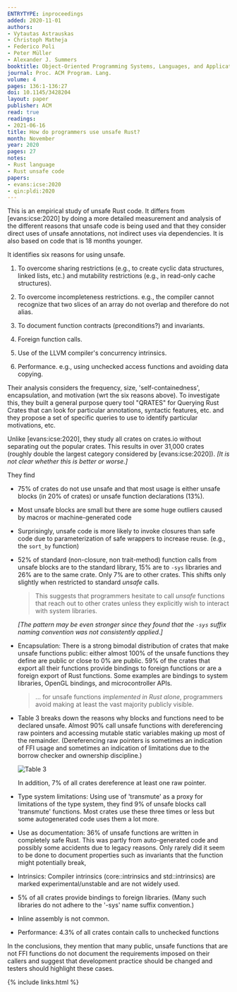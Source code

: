 ```yaml
---
ENTRYTYPE: inproceedings
added: 2020-11-01
authors:
- Vytautas Astrauskas
- Christoph Matheja
- Federico Poli
- Peter Müller
- Alexander J. Summers
booktitle: Object-Oriented Programming Systems, Languages, and Applications (OOPSLA)
journal: Proc. ACM Program. Lang.
volume: 4
pages: 136:1-136:27
doi: 10.1145/3428204
layout: paper
publisher: ACM
read: true
readings:
- 2021-06-16
title: How do programmers use unsafe Rust?
month: November
year: 2020
pages: 27
notes:
- Rust language
- Rust unsafe code
papers:
- evans:icse:2020
- qin:pldi:2020
---
```


This is an empirical study of unsafe Rust code.
It differs from [evans:icse:2020] by doing a more detailed measurement and analysis
of the different reasons that unsafe code is being used
and that they consider direct uses of unsafe annotations, not indirect uses
via dependencies. It is also based on code that is 18 months younger.


It identifies six reasons for using unsafe.

1. To overcome sharing restrictions (e.g., to create cyclic data structures, linked lists, etc.)
   and mutability restrictions (e.g., in read-only cache structures).

2. To overcome incompleteness restrictions.
   e.g., the compiler cannot recognize that two slices of an array do not overlap and
   therefore do not alias.

3. To document function contracts (preconditions?) and invariants.

4. Foreign function calls.

5. Use of the LLVM compiler's concurrency intrinsics.

6. Performance.
   e.g., using unchecked access functions and avoiding data copying.

Their analysis considers the frequency, size, 'self-containedness', encapsulation, and
motivation (wrt the six reasons above).
To  investigate this, they built a general purpose query tool "QRATES" for Querying
Rust Crates that can look for particular annotations, syntactic features, etc.
and they propose a set of specific queries to use to identify particular motivations, etc.

Unlike [evans:icse:2020], they study all crates on crates.io without separating out the
popular crates. This results in over 31,000 crates (roughly double the largest category
considered by [evans:icse:2020]). *[It is not clear whether this is better or worse.]*

They find

- 75% of crates do not use unsafe and that most usage is either unsafe blocks (in 20% of crates)
  or unsafe function declarations (13%).

- Most unsafe blocks are small but there are some huge outliers caused by macros or
  machine-generated code

- Surprisingly, unsafe code is more likely to invoke closures than safe code
  due to parameterization of safe wrappers to increase reuse.
  (e.g., the `sort_by` function)

- 52% of standard (non-closure, non trait-method) function calls from unsafe blocks are to the standard library,
  15% are to `-sys` libraries and 26% are to the same crate.
  Only 7% are to other crates.
  This shifts only slightly when restricted to standard *unsafe* calls.

  > This suggests that programmers hesitate to call *unsafe* functions that reach
  > out to other crates unless they explicitly wish to interact with system libraries.

  *[The pattern may be even stronger since they found that the `-sys` suffix naming
  convention was not consistently applied.]*

- Encapsulation: There is a strong bimodal distribution of crates that make unsafe functions
  public: either almost 100% of the unsafe functions they define are
  public or close to 0% are public.
  59% of the crates that export all their functions provide bindings to foreign functions
  or are a foreign export of Rust functions.
  Some examples are bindings to system libraries, OpenGL bindings, and microcontroller APIs.

  > ... for unsafe functions *implemented in Rust alone*, programmers avoid
  > making at least the vast majority publicly visible.


- Table 3 breaks down the reasons why blocks and functions need to be declared unsafe.
  Almost 90% call unsafe functions with dereferencing raw pointers and accessing
  mutable static variables making up most of the remainder.
  (Dereferencing raw pointers is sometimes an indication of FFI usage and
  sometimes an indication of limitations due to the borrow checker and
  ownership discipline.)

  ![Table 3]({{site.baseurl}}/images/astrauskas:oopsla:2020-3.png)

  In addition, 7% of all crates dereference at least one raw pointer.

- Type system limitations:
  Using use of 'transmute' as a proxy for limitations of the type system,
  they find 9% of unsafe blocks call 'transmute' functions.
  Most crates use these three times or less but some autogenerated
  code uses them a lot more.

- Use as documentation:
  36% of unsafe functions are written in completely safe Rust.
  This was partly from auto-generated code
  and possibly some accidents due to legacy reasons.
  Only rarely did it seem to be done to document properties such as invariants that
  the function might potentially break,

- Intrinsics: Compiler intrinsics (core::intrinsics and std::intrinsics) are marked experimental/unstable
  and are not widely used.

- 5% of all crates provide bindings to foreign libraries.
  (Many such libraries do not adhere to the '-sys' name suffix convention.)

- Inline assembly is not common.

- Performance: 4.3% of all crates contain calls to unchecked functions

In the conclusions, they mention that many public, unsafe functions
that are not FFI functions do not document the requirements imposed
on their callers and suggest that development practice should be changed
and testers should highlight these cases.


{% include links.html %}

